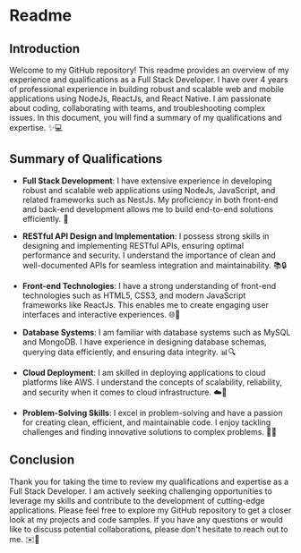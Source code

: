 # Readme

## Introduction
Welcome to my GitHub repository! This readme provides an overview of my experience and qualifications as a Full Stack Developer. I have over 4 years of professional experience in building robust and scalable web and mobile applications using NodeJs, ReactJs, and React Native. I am passionate about coding, collaborating with teams, and troubleshooting complex issues. In this document, you will find a summary of my qualifications and expertise. ✨💻

## Summary of Qualifications
- **Full Stack Development**: I have extensive experience in developing robust and scalable web applications using NodeJs, JavaScript, and related frameworks such as NestJs. My proficiency in both front-end and back-end development allows me to build end-to-end solutions efficiently. 🚀

- **RESTful API Design and Implementation**: I possess strong skills in designing and implementing RESTful APIs, ensuring optimal performance and security. I understand the importance of clean and well-documented APIs for seamless integration and maintainability. 📚🔒

- **Front-end Technologies**: I have a strong understanding of front-end technologies such as HTML5, CSS3, and modern JavaScript frameworks like ReactJs. This enables me to create engaging user interfaces and interactive experiences. 🌐🎨

- **Database Systems**: I am familiar with database systems such as MySQL and MongoDB. I have experience in designing database schemas, querying data efficiently, and ensuring data integrity. 📊🔍

- **Cloud Deployment**: I am skilled in deploying applications to cloud platforms like AWS. I understand the concepts of scalability, reliability, and security when it comes to cloud infrastructure. ☁️🚀

- **Problem-Solving Skills**: I excel in problem-solving and have a passion for creating clean, efficient, and maintainable code. I enjoy tackling challenges and finding innovative solutions to complex problems. 🧩💡

<!--## Additional Information

- 🔭 I’m currently working on developing a new React Native mobile app.
- 🌱 I’m currently learning GraphQL and exploring its implementation in my projects.
- 👯 I’m looking to collaborate on open source projects related to front-end development.
- 🤔 I’m looking for help with optimizing database queries for improved performance.
- 💬 Ask me about my experience working with microservices architecture.
- 📫 How to reach me: You can contact me via email at example@example.com.
- 😄 Pronouns: He/Him
- ⚡ Fun fact: I am an avid traveler and have visited over 10 countries!
-->

## Conclusion
Thank you for taking the time to review my qualifications and expertise as a Full Stack Developer. I am actively seeking challenging opportunities to leverage my skills and contribute to the development of cutting-edge applications. Please feel free to explore my GitHub repository to get a closer look at my projects and code samples. If you have any questions or would like to discuss potential collaborations, please don't hesitate to reach out to me. ✉️🤝



<!--
**trunghd2809/trunghd2809** is a ✨ _special_ ✨ repository because its `README.md` (this file) appears on your GitHub profile.

Here are some ideas to get you started:

- 🔭 I’m currently working on ...
- 🌱 I’m currently learning ...
- 👯 I’m looking to collaborate on ...
- 🤔 I’m looking for help with ...
- 💬 Ask me about ...
- 📫 How to reach me: ...
- 😄 Pronouns: ...
- ⚡ Fun fact: ...
-->
